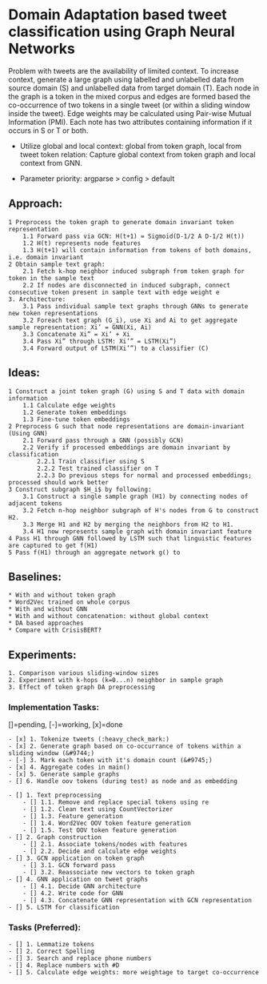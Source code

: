 # Domain Adaptation based tweet classification using Graph Neural Networks

Problem with tweets are the availability of limited context. To increase context, generate a large graph using labelled 
 and unlabelled data from source domain (S) and unlabelled data from target domain (T). Each node in the graph is a 
 token in the mixed corpus and edges are formed based the co-occurrence of two tokens in a single tweet (or within a 
 sliding window inside the tweet). Edge weights may be calculated using Pair-wise Mutual Information (PMI). Each note 
 has two attributes containing information if it occurs in S or T or both.
    
    
* Utilize global and local context: global from token graph, local from tweet token relation:
    Capture global context from token graph and local context from GNN.
    
* Parameter priority: 
    argparse > config > default
    
## Approach:
    1 Preprocess the token graph to generate domain invariant token representation
        1.1 Forward pass via GCN: H(t+1) = Sigmoid(D-1/2 A D-1/2 H(t))
        1.2 H(t) represents node features 
        1.3 H(t+1) will contain information from tokens of both domains, i.e. domain invariant 
    2 Obtain sample text graph:
        2.1 Fetch k-hop neighbor induced subgraph from token graph for token in the sample text
        2.2 If nodes are disconnected in induced subgraph, connect consecutive token present in sample text with edge weight e
    3. Architecture: 
        3.1 Pass individual sample text graphs through GNNs to generate new token representations
        3.2 Foreach text graph (G_i), use Xi and Ai to get aggregate sample representation: Xi’ = GNN(Xi, Ai)
        3.3 Concatenate Xi” = Xi’ + Xi
        3.4 Pass Xi” through LSTM: Xi’” = LSTM(Xi”)
        3.4 Forward output of LSTM(Xi’”) to a classifier (C)

## Ideas:
    1 Construct a joint token graph (G) using S and T data with domain information
        1.1 Calculate edge weights
        1.2 Generate token embeddings
        1.3 Fine-tune token embeddings
    2 Preprocess G such that node representations are domain-invariant (Using GNN)
        2.1 Forward pass through a GNN (possibly GCN)
        2.2 Verify if processed embeddings are domain invariant by classification
            2.2.1 Train classifier using S
            2.2.2 Test trained classifier on T
            2.2.3 Do previous steps for normal and processed embeddings; processed should work better 
    3 Construct subgraph $H_i$ by following:
        3.1 Construct a single sample graph (H1) by connecting nodes of adjacent tokens
        3.2 Fetch n-hop neighbor subgraph of H's nodes from G to construct H2.
        3.3 Merge H1 and H2 by merging the neighbors from H2 to H1.
        3.4 H1 now represents sample graph with domain invariant feature
    4 Pass H1 through GNN followed by LSTM such that linguistic features are captured to get f(H1)
    5 Pass f(H1) through an aggregate network g() to 

## Baselines:
    * With and without token graph
    * Word2Vec trained on whole corpus
    * With and without GNN
    * With and without concatenation: without global context
    * DA based approaches
    * Compare with CrisisBERT?

## Experiments:
    1. Comparison various sliding-window sizes
    2. Experiment with k-hops (k=0...n) neighbor in sample graph
    3. Effect of token graph DA preprocessing

### Implementation Tasks: 
[]=pending, [-]=working, [x]=done

    - [x] 1. Tokenize tweets (:heavy_check_mark:)
    - [x] 2. Generate graph based on co-occurrance of tokens within a sliding window (&#9744;)
    - [-] 3. Mark each token with it's domain count (&#9745;)
    - [x] 4. Aggregate codes in main()
    - [x] 5. Generate sample graphs 
    - [] 6. Handle oov tokens (during test) as node and as embedding
    
    - [] 1. Text preprocessing
        - [] 1.1. Remove and replace special tokens using re
        - [] 1.2. Clean text using CountVectorizer
        - [] 1.3. Feature generation
        - [] 1.4. Word2Vec OOV token feature generation
        - [] 1.5. Test OOV token feature generation
    - [] 2. Graph construction
        - [] 2.1. Associate tokens/nodes with features
        - [] 2.2. Decide and calculate edge weights
    - [] 3. GCN application on token graph
        - [] 3.1. GCN forward pass
        - [] 3.2. Reassociate new vectors to token graph
    - [] 4. GNN application on tweet graphs
        - [] 4.1. Decide GNN architecture
        - [] 4.2. Write code for GNN
        - [] 4.3. Concatenate GNN representation with GCN representation
    - [] 5. LSTM for classification

### Tasks (Preferred):

    - [] 1. Lemmatize tokens
    - [] 2. Correct Spelling
    - [] 3. Search and replace phone numbers
    - [] 4. Replace numbers with #D
    - [] 5. Calculate edge weights: more weightage to target co-occurrence

